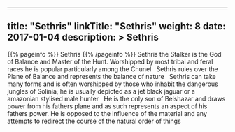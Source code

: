 
---
title: "Sethris"
linkTitle: "Sethris"
weight: 8
date: 2017-01-04
description: >
 Sethris
---

{{% pageinfo %}}
Sethris
{{% /pageinfo %}}
Sethris the Stalker is the God of Balance and Master of the Hunt. Worshipped by most tribal and feral races he is popular particularly among the Chunel <span class="line-spacer d-block"> </span> Sethris rules over the Plane of Balance and represents the balance of nature <span class="line-spacer d-block"> </span> Sethris can take many forms and is often worshipped by those who inhabit the dangerous jungles of Solinia, he is usually depicted as a jet black jaguar or a amazonian stylised male hunter <span class="line-spacer d-block"> </span> He is the only son of Belshazar and draws power from his fathers plane and as such represents an aspect of his fathers power. He is opposed to the influence of the material and any attempts to redirect the course of the natural order of things
